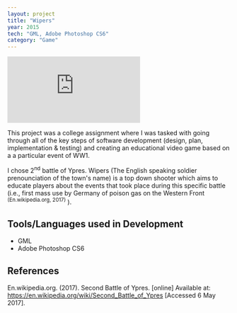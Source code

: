 ```yaml
---
layout: project
title: "Wipers"
year: 2015
tech: "GML, Adobe Photoshop CS6"
category: "Game"
---
```


<div class="video-container"><iframe src="https://www.youtube.com/embed/WwmFI0qem3g" frameborder="0" allowfullscreen></iframe></div>

This project was a college assignment where I was tasked with going through all of the key steps of software development (design, plan, 
implementation & testing) and creating an educational video game based on a a particular event of WW1.

I chose 2<sup>nd</sup> battle of Ypres. Wipers (The English speaking soldier prenounciation of the town's name) is a top down shooter 
which aims to educate players about the events that took place during this specific battle (i.e., first mass use by Germany of poison gas 
on the Western Front <sup>(En.wikipedia.org, 2017)</sup> ).

## Tools/Languages used in Development

- GML
- Adobe Photoshop CS6

## References
En.wikipedia.org. (2017). Second Battle of Ypres. [online] Available at: https://en.wikipedia.org/wiki/Second_Battle_of_Ypres 
[Accessed 6 May 2017].
